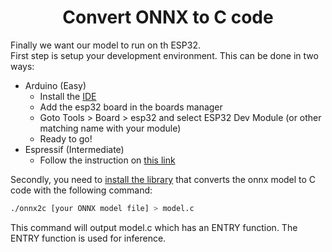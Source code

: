 # <center>Convert ONNX to C code</center>
Finally we want our model to run on th ESP32.  
First step is setup your development environment. This can be done in two ways:  

- Arduino (Easy)
    - Install the [IDE](https://www.arduino.cc/en/software)
    - Add the esp32 board in the boards manager
    - Goto Tools > Board > esp32 and select ESP32 Dev Module (or other matching name with your module)
    - Ready to go!
- Espressif (Intermediate)
    - Follow the instruction on [this link](https://docs.espressif.com/projects/esp-idf/en/latest/esp32/get-started/index.html)

Secondly, you need to [install the library](https://github.com/kraiskil/onnx2c) that converts the onnx model to C code with the following command: 
```sh
./onnx2c [your ONNX model file] > model.c
```
This command will output model.c which has an ENTRY function. The ENTRY function is used for inference.
